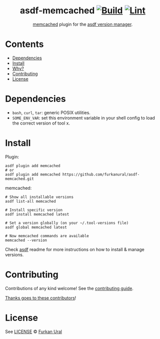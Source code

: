 <div align="center">

# asdf-memcached [![Build](https://github.com/furkanural/asdf-memcached/actions/workflows/build.yml/badge.svg)](https://github.com/furkanural/asdf-memcached/actions/workflows/build.yml) [![Lint](https://github.com/furkanural/asdf-memcached/actions/workflows/lint.yml/badge.svg)](https://github.com/furkanural/asdf-memcached/actions/workflows/lint.yml)


[memcached](https://github.com/memcached/memcached) plugin for the [asdf version manager](https://asdf-vm.com).

</div>

# Contents

- [Dependencies](#dependencies)
- [Install](#install)
- [Why?](#why)
- [Contributing](#contributing)
- [License](#license)

# Dependencies

- `bash`, `curl`, `tar`: generic POSIX utilities.
- `SOME_ENV_VAR`: set this environment variable in your shell config to load the correct version of tool x.

# Install

Plugin:

```shell
asdf plugin add memcached
# or
asdf plugin add memcached https://github.com/furkanural/asdf-memcached.git
```

memcached:

```shell
# Show all installable versions
asdf list-all memcached

# Install specific version
asdf install memcached latest

# Set a version globally (on your ~/.tool-versions file)
asdf global memcached latest

# Now memcached commands are available
memcached --version
```

Check [asdf](https://github.com/asdf-vm/asdf) readme for more instructions on how to
install & manage versions.

# Contributing

Contributions of any kind welcome! See the [contributing guide](contributing.md).

[Thanks goes to these contributors](https://github.com/furkanural/asdf-memcached/graphs/contributors)!

# License

See [LICENSE](LICENSE) © [Furkan Ural](https://github.com/furkanural/)
